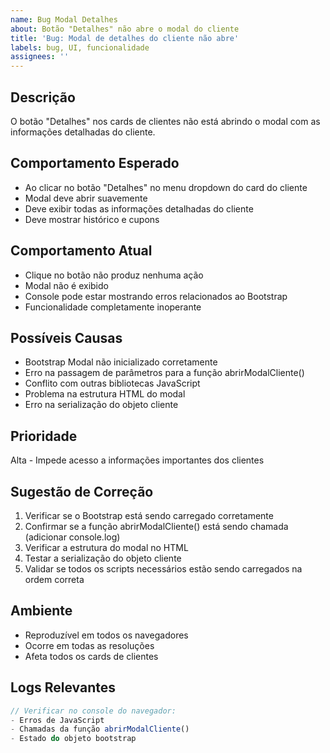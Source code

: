 ```yaml
---
name: Bug Modal Detalhes
about: Botão "Detalhes" não abre o modal do cliente
title: 'Bug: Modal de detalhes do cliente não abre'
labels: bug, UI, funcionalidade
assignees: ''
---
```


## Descrição
O botão "Detalhes" nos cards de clientes não está abrindo o modal com as informações detalhadas do cliente.

## Comportamento Esperado
- Ao clicar no botão "Detalhes" no menu dropdown do card do cliente
- Modal deve abrir suavemente
- Deve exibir todas as informações detalhadas do cliente
- Deve mostrar histórico e cupons

## Comportamento Atual
- Clique no botão não produz nenhuma ação
- Modal não é exibido
- Console pode estar mostrando erros relacionados ao Bootstrap
- Funcionalidade completamente inoperante

## Possíveis Causas
- Bootstrap Modal não inicializado corretamente
- Erro na passagem de parâmetros para a função abrirModalCliente()
- Conflito com outras bibliotecas JavaScript
- Problema na estrutura HTML do modal
- Erro na serialização do objeto cliente

## Prioridade
Alta - Impede acesso a informações importantes dos clientes

## Sugestão de Correção
1. Verificar se o Bootstrap está sendo carregado corretamente
2. Confirmar se a função abrirModalCliente() está sendo chamada (adicionar console.log)
3. Verificar a estrutura do modal no HTML
4. Testar a serialização do objeto cliente
5. Validar se todos os scripts necessários estão sendo carregados na ordem correta

## Ambiente
- Reproduzível em todos os navegadores
- Ocorre em todas as resoluções
- Afeta todos os cards de clientes

## Logs Relevantes
```javascript
// Verificar no console do navegador:
- Erros de JavaScript
- Chamadas da função abrirModalCliente()
- Estado do objeto bootstrap
``` 